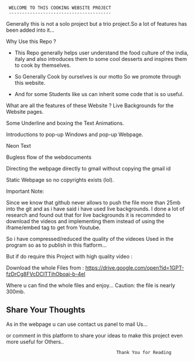      WELCOME TO THIS COOKING WEBSITE PROJECT
     ---------------------------------------
Generally this is not a solo project but a trio project.So a lot of features has been added into it...

Why Use this Repo ?


+ This Repo generally helps user understand the food culture of the india, italy and also introduces them to some cool desserts and inspires them to cook by themselves.

+ So Generally Cook by ourselves is our motto So we promote through this website.

+ And for some Students like us can inherit some code that is so useful.

What are all the features of these Website ?
Live Backgrounds for the Website pages.

Some Underline and boxing the Text Animations.

Introductions to pop-up Windows and pop-up Webpage.

Neon Text

Bugless flow of the webdocuments

Directing the webpage directly to gmail without copying the gmail id

Static Webpage so no copyrights exists (lol).

Important Note:


Since we know that github never allows to push the file more than 25mb into the git and as i have said i have used live backgrounds.
I done a lot of research and found out that for live backgrounds it is recommded to download the videos and implementing them instead
of using the iframe/embed tag to get from Youtube.

So i have compressed/reduced the quality of the videoes Used in the program so as to publish in this flatform...

But if do require this Project with high quality video :

Download the whole Files from : https://drive.google.com/open?id=1GPT-fzDrCg8FVcDCITTihOboaj-b-4el

Where u can find the whole files and enjoy...
Caution: the file is nearly 300mb.

Share Your Thoughts
--------------------

As in the webpage u can use contact us panel to mail Us...

or comment in this platform to share your ideas to make this project even more useful for Others..


                                              Thank You for Reading 
